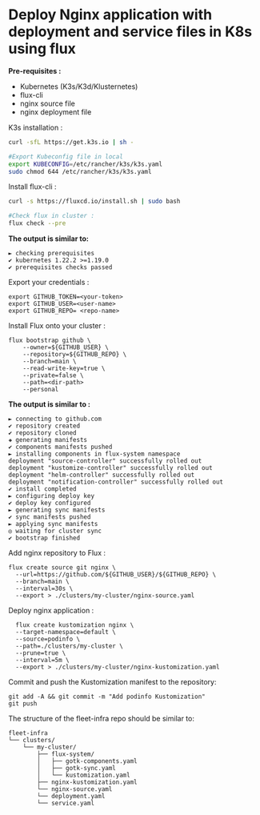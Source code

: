 # Deploy Nginx application with deployment and service files in K8s using flux

**Pre-requisites :**

- Kubernetes (K3s/K3d/Klusternetes)
- flux-cli
- nginx source file
- nginx deployment file


K3s installation :

```bash
curl -sfL https://get.k3s.io | sh -

#Export Kubeconfig file in local
export KUBECONFIG=/etc/rancher/k3s/k3s.yaml
sudo chmod 644 /etc/rancher/k3s/k3s.yaml
```

Install flux-cli :

```bash
curl -s https://fluxcd.io/install.sh | sudo bash

#Check flux in cluster :
flux check --pre
```
**The output is similar to:**
```
► checking prerequisites
✔ kubernetes 1.22.2 >=1.19.0
✔ prerequisites checks passed
```
Export your credentials :

```
export GITHUB_TOKEN=<your-token>
export GITHUB_USER=<user-name>
export GITHUB_REPO= <repo-name>
```
Install Flux onto your cluster :
```
flux bootstrap github \
    --owner=${GITHUB_USER} \
    --repository=${GITHUB_REPO} \
    --branch=main \
    --read-write-key=true \
    --private=false \
    --path=<dir-path>
    --personal
```
**The output is similar to :**
```
► connecting to github.com
✔ repository created
✔ repository cloned
✚ generating manifests
✔ components manifests pushed
► installing components in flux-system namespace
deployment "source-controller" successfully rolled out
deployment "kustomize-controller" successfully rolled out
deployment "helm-controller" successfully rolled out
deployment "notification-controller" successfully rolled out
✔ install completed
► configuring deploy key
✔ deploy key configured
► generating sync manifests
✔ sync manifests pushed
► applying sync manifests
◎ waiting for cluster sync
✔ bootstrap finished
```
Add nginx repository to Flux :
```
flux create source git nginx \
  --url=https://github.com/${GITHUB_USER}/${GITHUB_REPO} \
  --branch=main \
  --interval=30s \
  --export > ./clusters/my-cluster/nginx-source.yaml
```
Deploy nginx application :
```
  flux create kustomization nginx \
  --target-namespace=default \
  --source=podinfo \
  --path=./clusters/my-cluster \
  --prune=true \
  --interval=5m \
  --export > ./clusters/my-cluster/nginx-kustomization.yaml
```  

Commit and push the Kustomization manifest to the repository:

```
git add -A && git commit -m "Add podinfo Kustomization"
git push
```

The structure of the fleet-infra repo should be similar to:

```
fleet-infra
└── clusters/
    └── my-cluster/
        ├── flux-system/                        
        │   ├── gotk-components.yaml
        │   ├── gotk-sync.yaml
        │   └── kustomization.yaml
        ├── nginx-kustomization.yaml
        └── nginx-source.yaml
        └── deployment.yaml
        └── service.yaml
```        

